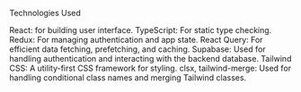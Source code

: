 Technologies Used

React: for building user interface.
TypeScript: For static type checking.
Redux: For managing authentication and app state.
React Query: For efficient data fetching, prefetching, and caching.
Supabase: Used for handling authentication and interacting with the backend database.
Tailwind CSS: A utility-first CSS framework for styling.
clsx, tailwind-merge: Used for handling conditional class names and merging Tailwind classes.
